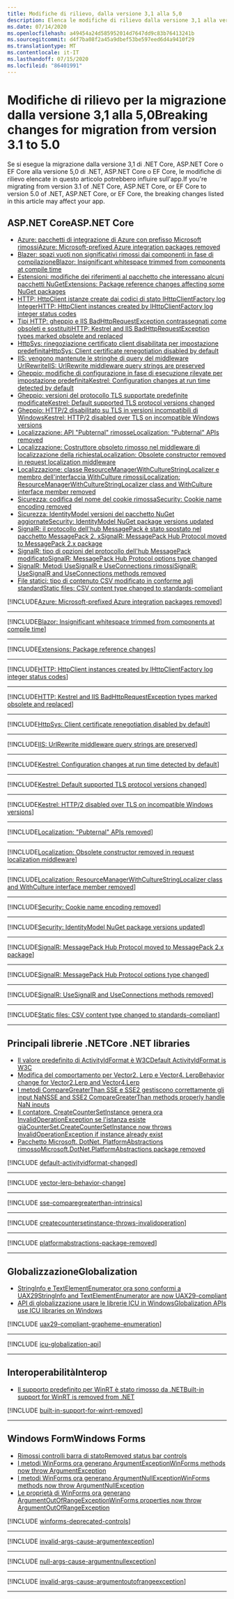 ```yaml
---
title: Modifiche di rilievo, dalla versione 3,1 alla 5,0
description: Elenca le modifiche di rilievo dalla versione 3,1 alla versione 5,0 di .NET, ASP.NET Core e EF Core.
ms.date: 07/14/2020
ms.openlocfilehash: a49454a24d585952014d7647dd9c83b76413241b
ms.sourcegitcommit: d4f7ba08f2a45a9dbef53be597eed6d4a9410f29
ms.translationtype: MT
ms.contentlocale: it-IT
ms.lasthandoff: 07/15/2020
ms.locfileid: "86401991"
---
```

# <a name="breaking-changes-for-migration-from-version-31-to-50"></a><span data-ttu-id="89b3a-103">Modifiche di rilievo per la migrazione dalla versione 3,1 alla 5,0</span><span class="sxs-lookup"><span data-stu-id="89b3a-103">Breaking changes for migration from version 3.1 to 5.0</span></span>

<span data-ttu-id="89b3a-104">Se si esegue la migrazione dalla versione 3,1 di .NET Core, ASP.NET Core o EF Core alla versione 5,0 di .NET, ASP.NET Core o EF Core, le modifiche di rilievo elencate in questo articolo potrebbero influire sull'app.</span><span class="sxs-lookup"><span data-stu-id="89b3a-104">If you're migrating from version 3.1 of .NET Core, ASP.NET Core, or EF Core to version 5.0 of .NET, ASP.NET Core, or EF Core, the breaking changes listed in this article may affect your app.</span></span>

## <a name="aspnet-core"></a><span data-ttu-id="89b3a-105">ASP.NET Core</span><span class="sxs-lookup"><span data-stu-id="89b3a-105">ASP.NET Core</span></span>

- [<span data-ttu-id="89b3a-106">Azure: pacchetti di integrazione di Azure con prefisso Microsoft rimossi</span><span class="sxs-lookup"><span data-stu-id="89b3a-106">Azure: Microsoft-prefixed Azure integration packages removed</span></span>](#azure-microsoft-prefixed-azure-integration-packages-removed)
- [<span data-ttu-id="89b3a-107">Blazer: spazi vuoti non significativi rimossi dai componenti in fase di compilazione</span><span class="sxs-lookup"><span data-stu-id="89b3a-107">Blazor: Insignificant whitespace trimmed from components at compile time</span></span>](#blazor-insignificant-whitespace-trimmed-from-components-at-compile-time)
- [<span data-ttu-id="89b3a-108">Estensioni: modifiche dei riferimenti al pacchetto che interessano alcuni pacchetti NuGet</span><span class="sxs-lookup"><span data-stu-id="89b3a-108">Extensions: Package reference changes affecting some NuGet packages</span></span>](#extensions-package-reference-changes-affecting-some-nuget-packages)
- [<span data-ttu-id="89b3a-109">HTTP: HttpClient istanze create dai codici di stato IHttpClientFactory log Integer</span><span class="sxs-lookup"><span data-stu-id="89b3a-109">HTTP: HttpClient instances created by IHttpClientFactory log integer status codes</span></span>](#http-httpclient-instances-created-by-ihttpclientfactory-log-integer-status-codes)
- [<span data-ttu-id="89b3a-110">Tipi HTTP: gheppio e IIS BadHttpRequestException contrassegnati come obsoleti e sostituiti</span><span class="sxs-lookup"><span data-stu-id="89b3a-110">HTTP: Kestrel and IIS BadHttpRequestException types marked obsolete and replaced</span></span>](#http-kestrel-and-iis-badhttprequestexception-types-marked-obsolete-and-replaced)
- [<span data-ttu-id="89b3a-111">HttpSys: rinegoziazione certificato client disabilitata per impostazione predefinita</span><span class="sxs-lookup"><span data-stu-id="89b3a-111">HttpSys: Client certificate renegotiation disabled by default</span></span>](#httpsys-client-certificate-renegotiation-disabled-by-default)
- [<span data-ttu-id="89b3a-112">IIS: vengono mantenute le stringhe di query del middleware UrlRewrite</span><span class="sxs-lookup"><span data-stu-id="89b3a-112">IIS: UrlRewrite middleware query strings are preserved</span></span>](#iis-urlrewrite-middleware-query-strings-are-preserved)
- [<span data-ttu-id="89b3a-113">Gheppio: modifiche di configurazione in fase di esecuzione rilevate per impostazione predefinita</span><span class="sxs-lookup"><span data-stu-id="89b3a-113">Kestrel: Configuration changes at run time detected by default</span></span>](#kestrel-configuration-changes-at-run-time-detected-by-default)
- [<span data-ttu-id="89b3a-114">Gheppio: versioni del protocollo TLS supportate predefinite modificate</span><span class="sxs-lookup"><span data-stu-id="89b3a-114">Kestrel: Default supported TLS protocol versions changed</span></span>](#kestrel-default-supported-tls-protocol-versions-changed)
- [<span data-ttu-id="89b3a-115">Gheppio: HTTP/2 disabilitato su TLS in versioni incompatibili di Windows</span><span class="sxs-lookup"><span data-stu-id="89b3a-115">Kestrel: HTTP/2 disabled over TLS on incompatible Windows versions</span></span>](#kestrel-http2-disabled-over-tls-on-incompatible-windows-versions)
- [<span data-ttu-id="89b3a-116">Localizzazione: API "Pubternal" rimosse</span><span class="sxs-lookup"><span data-stu-id="89b3a-116">Localization: "Pubternal" APIs removed</span></span>](#localization-pubternal-apis-removed)
- [<span data-ttu-id="89b3a-117">Localizzazione: Costruttore obsoleto rimosso nel middleware di localizzazione della richiesta</span><span class="sxs-lookup"><span data-stu-id="89b3a-117">Localization: Obsolete constructor removed in request localization middleware</span></span>](#localization-obsolete-constructor-removed-in-request-localization-middleware)
- [<span data-ttu-id="89b3a-118">Localizzazione: classe ResourceManagerWithCultureStringLocalizer e membro dell'interfaccia WithCulture rimossi</span><span class="sxs-lookup"><span data-stu-id="89b3a-118">Localization: ResourceManagerWithCultureStringLocalizer class and WithCulture interface member removed</span></span>](#localization-resourcemanagerwithculturestringlocalizer-class-and-withculture-interface-member-removed)
- [<span data-ttu-id="89b3a-119">Sicurezza: codifica del nome del cookie rimossa</span><span class="sxs-lookup"><span data-stu-id="89b3a-119">Security: Cookie name encoding removed</span></span>](#security-cookie-name-encoding-removed)
- [<span data-ttu-id="89b3a-120">Sicurezza: IdentityModel versioni del pacchetto NuGet aggiornate</span><span class="sxs-lookup"><span data-stu-id="89b3a-120">Security: IdentityModel NuGet package versions updated</span></span>](#security-identitymodel-nuget-package-versions-updated)
- [<span data-ttu-id="89b3a-121">SignalR: il protocollo dell'hub MessagePack è stato spostato nel pacchetto MessagePack 2. x</span><span class="sxs-lookup"><span data-stu-id="89b3a-121">SignalR: MessagePack Hub Protocol moved to MessagePack 2.x package</span></span>](#signalr-messagepack-hub-protocol-moved-to-messagepack-2x-package)
- [<span data-ttu-id="89b3a-122">SignalR: tipo di opzioni del protocollo dell'hub MessagePack modificato</span><span class="sxs-lookup"><span data-stu-id="89b3a-122">SignalR: MessagePack Hub Protocol options type changed</span></span>](#signalr-messagepack-hub-protocol-options-type-changed)
- [<span data-ttu-id="89b3a-123">SignalR: Metodi UseSignalR e UseConnections rimossi</span><span class="sxs-lookup"><span data-stu-id="89b3a-123">SignalR: UseSignalR and UseConnections methods removed</span></span>](#signalr-usesignalr-and-useconnections-methods-removed)
- [<span data-ttu-id="89b3a-124">File statici: tipo di contenuto CSV modificato in conforme agli standard</span><span class="sxs-lookup"><span data-stu-id="89b3a-124">Static files: CSV content type changed to standards-compliant</span></span>](#static-files-csv-content-type-changed-to-standards-compliant)

[!INCLUDE[Azure: Microsoft-prefixed Azure integration packages removed](~/includes/core-changes/aspnetcore/5.0/azure-integration-packages-removed.md)]

***

[!INCLUDE[Blazor: Insignificant whitespace trimmed from components at compile time](~/includes/core-changes/aspnetcore/5.0/blazor-components-trim-insignificant-whitespace.md)]

***

[!INCLUDE[Extensions: Package reference changes](~/includes/core-changes/aspnetcore/5.0/extensions-package-reference-changes.md)]

***

[!INCLUDE[HTTP: HttpClient instances created by IHttpClientFactory log integer status codes](~/includes/core-changes/aspnetcore/5.0/http-httpclient-instances-log-integer-status-codes.md)]

***

[!INCLUDE[HTTP: Kestrel and IIS BadHttpRequestException types marked obsolete and replaced](~/includes/core-changes/aspnetcore/5.0/http-badhttprequestexception-obsolete.md)]

***

[!INCLUDE[HttpSys: Client certificate renegotiation disabled by default](~/includes/core-changes/aspnetcore/5.0/httpsys-client-certificate-renegotiation-disabled-by-default.md)]

***

[!INCLUDE[IIS: UrlRewrite middleware query strings are preserved](~/includes/core-changes/aspnetcore/5.0/iis-urlrewrite-middleware-query-strings-are-preserved.md)]

***

[!INCLUDE[Kestrel: Configuration changes at run time detected by default](~/includes/core-changes/aspnetcore/5.0/kestrel-configuration-changes-at-run-time-detected-by-default.md)]

***

[!INCLUDE[Kestrel: Default supported TLS protocol versions changed](~/includes/core-changes/aspnetcore/5.0/kestrel-default-supported-tls-protocol-versions-changed.md)]

***

[!INCLUDE[Kestrel: HTTP/2 disabled over TLS on incompatible Windows versions](~/includes/core-changes/aspnetcore/5.0/kestrel-disables-http2-over-tls.md)]

***

[!INCLUDE[Localization: "Pubternal" APIs removed](~/includes/core-changes/aspnetcore/5.0/localization-pubternal-apis-removed.md)]

***

[!INCLUDE[Localization: Obsolete constructor removed in request localization middleware](~/includes/core-changes/aspnetcore/5.0/localization-requestlocalizationmiddleware-constructor-removed.md)]

***

[!INCLUDE[Localization: ResourceManagerWithCultureStringLocalizer class and WithCulture interface member removed](~/includes/core-changes/aspnetcore/5.0/localization-members-removed.md)]

***

[!INCLUDE[Security: Cookie name encoding removed](~/includes/core-changes/aspnetcore/5.0/security-cookie-name-encoding-removed.md)]

***

[!INCLUDE[Security: IdentityModel NuGet package versions updated](~/includes/core-changes/aspnetcore/5.0/security-identitymodel-nuget-package-versions-updated.md)]

***

[!INCLUDE[SignalR: MessagePack Hub Protocol moved to MessagePack 2.x package](~/includes/core-changes/aspnetcore/5.0/signalr-messagepack-package.md)]

***

[!INCLUDE[SignalR: MessagePack Hub Protocol options type changed](~/includes/core-changes/aspnetcore/5.0/signalr-messagepack-hub-protocol-options-changed.md)]

***

[!INCLUDE[SignalR: UseSignalR and UseConnections methods removed](~/includes/core-changes/aspnetcore/5.0/signalr-usesignalr-useconnections-removed.md)]

***

[!INCLUDE[Static files: CSV content type changed to standards-compliant](~/includes/core-changes/aspnetcore/5.0/static-files-csv-content-type-changed.md)]

***

## <a name="core-net-libraries"></a><span data-ttu-id="89b3a-125">Principali librerie .NET</span><span class="sxs-lookup"><span data-stu-id="89b3a-125">Core .NET libraries</span></span>

- [<span data-ttu-id="89b3a-126">Il valore predefinito di ActivityIdFormat è W3C</span><span class="sxs-lookup"><span data-stu-id="89b3a-126">Default ActivityIdFormat is W3C</span></span>](#default-activityidformat-is-w3c)
- [<span data-ttu-id="89b3a-127">Modifica del comportamento per Vector2. Lerp e Vector4. Lerp</span><span class="sxs-lookup"><span data-stu-id="89b3a-127">Behavior change for Vector2.Lerp and Vector4.Lerp</span></span>](#behavior-change-for-vector2lerp-and-vector4lerp)
- [<span data-ttu-id="89b3a-128">I metodi CompareGreaterThan SSE e SSE2 gestiscono correttamente gli input NaN</span><span class="sxs-lookup"><span data-stu-id="89b3a-128">SSE and SSE2 CompareGreaterThan methods properly handle NaN inputs</span></span>](#sse-and-sse2-comparegreaterthan-methods-properly-handle-nan-inputs)
- [<span data-ttu-id="89b3a-129">Il contatore. CreateCounterSetInstance genera ora InvalidOperationException se l'istanza esiste già</span><span class="sxs-lookup"><span data-stu-id="89b3a-129">CounterSet.CreateCounterSetInstance now throws InvalidOperationException if instance already exist</span></span>](#countersetcreatecountersetinstance-now-throws-invalidoperationexception-if-instance-already-exists)
- [<span data-ttu-id="89b3a-130">Pacchetto Microsoft. DotNet. PlatformAbstractions rimosso</span><span class="sxs-lookup"><span data-stu-id="89b3a-130">Microsoft.DotNet.PlatformAbstractions package removed</span></span>](#microsoftdotnetplatformabstractions-package-removed)

[!INCLUDE [default-activityidformat-changed](../../../includes/core-changes/corefx/5.0/default-activityidformat-changed.md)]

***

[!INCLUDE [vector-lerp-behavior-change](../../../includes/core-changes/corefx/5.0/vector-lerp-behavior-change.md)]

***

[!INCLUDE [sse-comparegreaterthan-intrinsics](../../../includes/core-changes/corefx/5.0/sse-comparegreaterthan-intrinsics.md)]

***

[!INCLUDE [createcountersetinstance-throws-invalidoperation](../../../includes/core-changes/corefx/5.0/createcountersetinstance-throws-invalidoperation.md)]

***

[!INCLUDE [platformabstractions-package-removed](../../../includes/core-changes/corefx/5.0/platformabstractions-package-removed.md)]

***

## <a name="globalization"></a><span data-ttu-id="89b3a-131">Globalizzazione</span><span class="sxs-lookup"><span data-stu-id="89b3a-131">Globalization</span></span>

- [<span data-ttu-id="89b3a-132">StringInfo e TextElementEnumerator ora sono conformi a UAX29</span><span class="sxs-lookup"><span data-stu-id="89b3a-132">StringInfo and TextElementEnumerator are now UAX29-compliant</span></span>](#stringinfo-and-textelementenumerator-are-now-uax29-compliant)
- [<span data-ttu-id="89b3a-133">API di globalizzazione usare le librerie ICU in Windows</span><span class="sxs-lookup"><span data-stu-id="89b3a-133">Globalization APIs use ICU libraries on Windows</span></span>](#globalization-apis-use-icu-libraries-on-windows)

[!INCLUDE [uax29-compliant-grapheme-enumeration](../../../includes/core-changes/globalization/5.0/uax29-compliant-grapheme-enumeration.md)]

***

[!INCLUDE [icu-globalization-api](../../../includes/core-changes/globalization/5.0/icu-globalization-api.md)]

***

## <a name="interop"></a><span data-ttu-id="89b3a-134">Interoperabilità</span><span class="sxs-lookup"><span data-stu-id="89b3a-134">Interop</span></span>

- [<span data-ttu-id="89b3a-135">Il supporto predefinito per WinRT è stato rimosso da .NET</span><span class="sxs-lookup"><span data-stu-id="89b3a-135">Built-in support for WinRT is removed from .NET</span></span>](#built-in-support-for-winrt-is-removed-from-net)

[!INCLUDE [built-in-support-for-winrt-removed](~/includes/core-changes/interop/5.0/built-in-support-for-winrt-removed.md)]

***

## <a name="windows-forms"></a><span data-ttu-id="89b3a-136">Windows Form</span><span class="sxs-lookup"><span data-stu-id="89b3a-136">Windows Forms</span></span>

- [<span data-ttu-id="89b3a-137">Rimossi controlli barra di stato</span><span class="sxs-lookup"><span data-stu-id="89b3a-137">Removed status bar controls</span></span>](#removed-status-bar-controls)
- [<span data-ttu-id="89b3a-138">I metodi WinForms ora generano ArgumentException</span><span class="sxs-lookup"><span data-stu-id="89b3a-138">WinForms methods now throw ArgumentException</span></span>](#winforms-methods-now-throw-argumentexception)
- [<span data-ttu-id="89b3a-139">I metodi WinForms ora generano ArgumentNullException</span><span class="sxs-lookup"><span data-stu-id="89b3a-139">WinForms methods now throw ArgumentNullException</span></span>](#winforms-methods-now-throw-argumentnullexception)
- [<span data-ttu-id="89b3a-140">Le proprietà di WinForms ora generano ArgumentOutOfRangeException</span><span class="sxs-lookup"><span data-stu-id="89b3a-140">WinForms properties now throw ArgumentOutOfRangeException</span></span>](#winforms-properties-now-throw-argumentoutofrangeexception)

[!INCLUDE [winforms-deprecated-controls](../../../includes/core-changes/windowsforms/5.0/winforms-deprecated-controls.md)]

***

[!INCLUDE [invalid-args-cause-argumentexception](../../../includes/core-changes/windowsforms/5.0/invalid-args-cause-argumentexception.md)]

***

[!INCLUDE [null-args-cause-argumentnullexception](../../../includes/core-changes/windowsforms/5.0/null-args-cause-argumentnullexception.md)]

***

[!INCLUDE [invalid-args-cause-argumentoutofrangeexception](../../../includes/core-changes/windowsforms/5.0/invalid-args-cause-argumentoutofrangeexception.md)]

***
